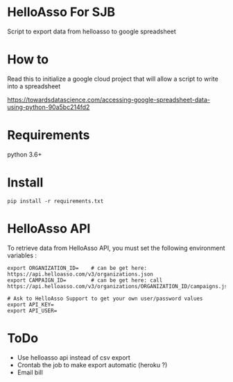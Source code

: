 # HelloAsso For SJB
Script to export data from helloasso to google spreadsheet

# How to
Read this to initialize a google cloud project that will allow a script to write into a spreadsheet

https://towardsdatascience.com/accessing-google-spreadsheet-data-using-python-90a5bc214fd2

# Requirements
python 3.6+

# Install
```
pip install -r requirements.txt
```

# HelloAsso API
To retrieve data from HelloAsso API, you must set the following environment variables :

```
export ORGANIZATION_ID=    # can be get here: https://api.helloasso.com/v3/organizations.json
export CAMPAIGN_ID=        # can be get here: call https://api.helloasso.com/v3/organizations/ORGANIZATION_ID/campaigns.json 

# Ask to HelloAsso Support to get your own user/password values
export API_KEY=
export API_USER=
```

# ToDo
- Use helloasso api instead of csv export
- Crontab the job to make export automatic (heroku ?)
- Email bill